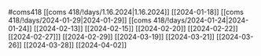
#coms418 
[[coms 418/!days/1.16.2024|1.16.2024]]
[[2024-01-18]]
[[coms 418/!days/2024-01-29|2024-01-29]]
[[coms 418/!days/2024-01-24|2024-01-24]]
[[2024-02-13]]
[[2024-02-15]]
[[2024-02-20]]
[[2024-02-22]]
[[2024-02-27]]]
[[2024-02-29]]
[[2024-03-19]]
[[2024-03-21]]
[[2024-03-26]]
[[2024-03-28]]
[[2024-04-02]]